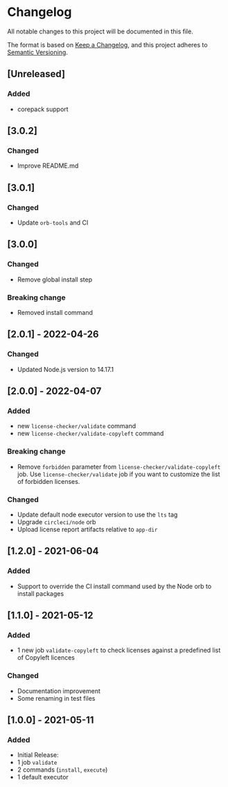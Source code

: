 # Changelog

All notable changes to this project will be documented in this file.

The format is based on [Keep a Changelog](https://keepachangelog.com/en/1.0.0/), and this project adheres to [Semantic Versioning](https://semver.org/spec/v2.0.0.html).

## [Unreleased]

### Added

- corepack support

## [3.0.2]

### Changed

- Improve README.md

## [3.0.1]

### Changed

- Update `orb-tools` and CI

## [3.0.0]

### Changed

- Remove global install step

### Breaking change

- Removed install command

## [2.0.1] - 2022-04-26

### Changed

- Updated Node.js version to 14.17.1

## [2.0.0] - 2022-04-07

### Added

- new `license-checker/validate` command
- new `license-checker/validate-copyleft` command

### Breaking change

- Remove `forbidden` parameter from `license-checker/validate-copyleft` job. Use `license-checker/validate` job if you want to customize the list of forbidden licenses.

### Changed

- Update default node executor version to use the `lts` tag
- Upgrade `circleci/node` orb
- Upload license report artifacts relative to `app-dir`

## [1.2.0] - 2021-06-04

### Added

- Support to override the CI install command used by the Node orb to install packages

## [1.1.0] - 2021-05-12

### Added

- 1 new job `validate-copyleft` to check licenses against a predefined list of Copyleft licences

### Changed

- Documentation improvement
- Some renaming in test files

## [1.0.0] - 2021-05-11

### Added

- Initial Release:
- 1 job `validate`
- 2 commands (`install`, `execute`)
- 1 default executor
